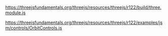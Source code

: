 https://threejsfundamentals.org/threejs/resources/threejs/r122/build/three.module.js

https://threejsfundamentals.org/threejs/resources/threejs/r122/examples/jsm/controls/OrbitControls.js